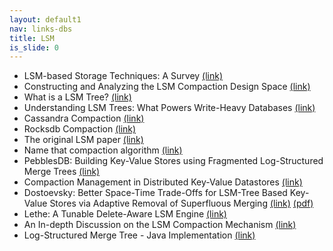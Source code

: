 ```yaml
---
layout: default1
nav: links-dbs
title: LSM
is_slide: 0
---
```

- LSM-based Storage Techniques: A Survey
[(link)](https://arxiv.org/abs/1812.07527)
- Constructing and Analyzing the LSM Compaction Design Space
[(link)](https://arxiv.org/abs/2202.04522)
- What is a LSM Tree?
[(link)](https://dev.to/creativcoder/what-is-a-lsm-tree-3d75)
- Understanding LSM Trees: What Powers Write-Heavy Databases
[(link)](https://yetanotherdevblog.com/lsm/)
- Cassandra Compaction
[(link)](https://cassandra.apache.org/doc/latest/cassandra/operating/compaction/index.html)
- Rocksdb Compaction
[(link)](https://github.com/facebook/rocksdb/wiki/Compaction)
- The original LSM paper
[(link)](http://smalldatum.blogspot.com/2018/06/the-original-lsm-paper.html)
- Name that compaction algorithm
[(link)](https://smalldatum.blogspot.com/2018/08/name-that-compaction-algorithm.html)
- PebblesDB: Building Key-Value Stores using Fragmented Log-Structured Merge Trees
[(link)](https://www.semanticscholar.org/paper/PebblesDB%3A-Building-Key-Value-Stores-using-Merge-Raju-Kadekodi/6370a252951f5bdbf7a313528cc8a46b02d05825)
- Compaction Management in Distributed Key-Value Datastores
[(link)](https://www.semanticscholar.org/paper/Compaction-Management-in-Distributed-Key-Value-Ahmad-Kemme/b05f104f5a28a1a2c2fdb216d3d0959a5786f0ad)
- Dostoevsky: Better Space-Time Trade-Offs for LSM-Tree Based Key-Value Stores via Adaptive Removal of Superfluous Merging
[(link)](https://www.semanticscholar.org/paper/Dostoevsky%3A-Better-Space-Time-Trade-Offs-for-Based-Dayan-Idreos/f8f350735396300b3ed9af0fdb90a3fee20e22b2)
[(pdf)](https://www.google.com/url?sa=t&rct=j&q=&esrc=s&source=web&cd=&cad=rja&uact=8&ved=2ahUKEwikpoHn2cP6AhVXgf0HHXZYBUMQFnoECAYQAQ&url=https%3A%2F%2Fnivdayan.github.io%2Fdostoevsky.pdf&usg=AOvVaw35HVUVUwlzGoqusNSoWGDf)
- Lethe: A Tunable Delete-Aware LSM Engine
[(link)](https://arxiv.org/abs/2006.04777)
- An In-depth Discussion on the LSM Compaction Mechanism
[(link)](https://www.alibabacloud.com/blog/an-in-depth-discussion-on-the-lsm-compaction-mechanism_596780)
- Log-Structured Merge Tree - Java Implementation
[(link)](https://itnext.io/log-structured-merge-tree-a79241c959e3)

